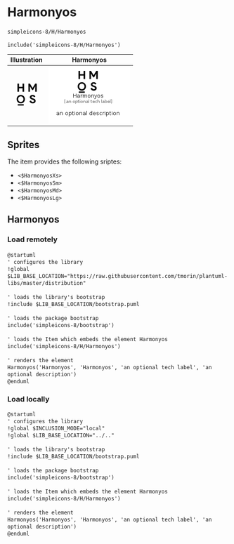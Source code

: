 # Harmonyos


```text
simpleicons-8/H/Harmonyos
```

```text
include('simpleicons-8/H/Harmonyos')
```



| Illustration | Harmonyos |
| :---: | :---: |
| ![illustration for Illustration](../../simpleicons-8/H/Harmonyos.png) | ![illustration for Harmonyos](../../simpleicons-8/H/Harmonyos.Local.png) |



## Sprites
The item provides the following sriptes:

- `<$HarmonyosXs>`
- `<$HarmonyosSm>`
- `<$HarmonyosMd>`
- `<$HarmonyosLg>`





## Harmonyos

### Load remotely
```plantuml
@startuml
' configures the library
!global $LIB_BASE_LOCATION="https://raw.githubusercontent.com/tmorin/plantuml-libs/master/distribution"

' loads the library's bootstrap
!include $LIB_BASE_LOCATION/bootstrap.puml

' loads the package bootstrap
include('simpleicons-8/bootstrap')

' loads the Item which embeds the element Harmonyos
include('simpleicons-8/H/Harmonyos')

' renders the element
Harmonyos('Harmonyos', 'Harmonyos', 'an optional tech label', 'an optional description')
@enduml
```

### Load locally
```plantuml
@startuml
' configures the library
!global $INCLUSION_MODE="local"
!global $LIB_BASE_LOCATION="../.."

' loads the library's bootstrap
!include $LIB_BASE_LOCATION/bootstrap.puml

' loads the package bootstrap
include('simpleicons-8/bootstrap')

' loads the Item which embeds the element Harmonyos
include('simpleicons-8/H/Harmonyos')

' renders the element
Harmonyos('Harmonyos', 'Harmonyos', 'an optional tech label', 'an optional description')
@enduml
```

